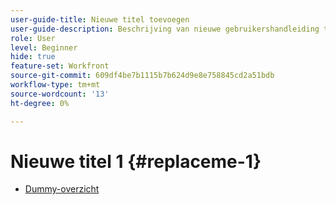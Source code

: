 ```yaml
---
user-guide-title: Nieuwe titel toevoegen
user-guide-description: Beschrijving van nieuwe gebruikershandleiding toevoegen
role: User
level: Beginner
hide: true
feature-set: Workfront
source-git-commit: 609df4be7b1115b7b624d9e8e758845cd2a51bdb
workflow-type: tm+mt
source-wordcount: '13'
ht-degree: 0%

---
```



# Nieuwe titel 1 {#replaceme-1}

+ [Dummy-overzicht](home.md)
